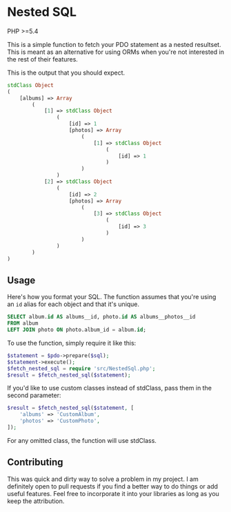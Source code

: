 # Nested SQL

PHP >=5.4

This is a simple function to fetch your PDO statement as a nested resultset. This is meant as an alternative for using ORMs when you're not interested in the rest of their features.

This is the output that you should expect.
```php
stdClass Object
(
    [albums] => Array
        (
            [1] => stdClass Object
                (
                    [id] => 1
                    [photos] => Array
                        (
                            [1] => stdClass Object
                                (
                                    [id] => 1
                                )
                        )
                )
            [2] => stdClass Object
                (
                    [id] => 2
                    [photos] => Array
                        (
                            [3] => stdClass Object
                                (
                                    [id] => 3
                                )
                        )
                )
        )
)
```

## Usage

Here's how you format your SQL. The function assumes that you're using an `id` alias for each object and that it's unique.

```sql
SELECT album.id AS albums__id, photo.id AS albums__photos__id
FROM album
LEFT JOIN photo ON photo.album_id = album.id;
```

To use the function, simply require it like this:

```php
$statement = $pdo->prepare($sql);
$statement->execute();
$fetch_nested_sql = require 'src/NestedSql.php';
$result = $fetch_nested_sql($statement);
```

If you'd like to use custom classes instead of stdClass, pass them in the second parameter:

```php
$result = $fetch_nested_sql($statement, [
    'albums' => 'CustomAlbum',
    'photos' => 'CustomPhoto',
]);
```

For any omitted class, the function will use stdClass.

## Contributing

This was quick and dirty way to solve a problem in my project. I am definitely open to pull requests if you find a better way to do things or add useful features. Feel free to incorporate it into your libraries as long as you keep the attribution.
